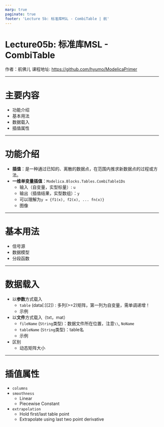 ```yaml
---
marp: true
paginate: true
footer: 'Lecture 5b: 标准库MSL - CombiTable | 航'
---
```

# Lecture05b: 标准库MSL - CombiTable
作者：航佛儿
课程地址: https://github.com/hyumo/ModelicaPrimer

----
# 主要内容
- 功能介绍
- 基本用法
- 数据载入
- 插值属性

----
# 功能介绍
- **插值**：是一种通过已知的、离散的数据点，在范围内推求新数据点的过程或方法。
- **一维单变量插值**：`Modelica.Blocks.Tables.CombiTable1Ds`
  - 输入（自变量，实型标量）: `u` 
  - 输出（插值结果，实型数组）：`y` 
  - 可以理解为`y = {f1(x), f2(x), ... fn(x)}`
  - 图像
----
# 基本用法
- 信号源
- 数据模型
- 分段函数

----
# 数据载入
- 以**参数**方式载入
  - `table` (data[:][2]) : 多列(>=2)矩阵，第一列为自变量，需单调递增！
  - 示例
- 以**文件**方式载入（txt，mat）
  - `fileName` (`String`类型)：数据文件所在位置，注意`\\`, `NoName`
  - `tableName` (`String`类型)：table名
  - 示例
- 区别
  - 动态矩阵大小

----
# 插值属性
- `columns`
- `smoothness`
  - Linear
  - Piecewise Constant
- `extrapolation`
  - Hold first/last table point
  - Extrapolate using last two point derivative

